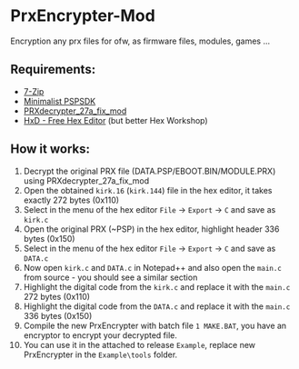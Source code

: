 # PrxEncrypter-Mod
Encryption any prx files for ofw, as firmware files, modules, games ...

## Requirements:
* [7-Zip](https://www.7-zip.org/)
* [Minimalist PSPSDK](https://sourceforge.net/projects/minpspw/)
* [PRXdecrypter_27a_fix_mod](https://github.com/ErikPshat/PRXdecrypter_27a_fix_mod)
* [HxD - Free Hex Editor](https://mh-nexus.de/en/downloads.php?product=HxD20) (but better Hex Workshop)

## How it works:
1. Decrypt the original PRX file (DATA.PSP/EBOOT.BIN/MODULE.PRX) using PRXdecrypter_27a_fix_mod
1. Open the obtained `kirk.16` (`kirk.144`) file in the hex editor, it takes exactly 272 bytes (0x110)
1. Select in the menu of the hex editor `File` -> `Export` -> `C` and save as `kirk.c`
1. Open the original PRX (~PSP) in the hex editor, highlight header 336 bytes (0x150)
1. Select in the menu of the hex editor `File` -> `Export` -> `C` and save as `DATA.c`
1. Now open `kirk.c` and `DATA.c` in Notepad++ and also open the `main.c` from source - you should see a similar section
1. Highlight the digital code from the `kirk.c` and replace it with the `main.c` 272 bytes (0x110)
1. Highlight the digital code from the `DATA.c` and replace it with the `main.c` 336 bytes (0x150)
1. Compile the new PrxEncrypter with batch file `1 MAKE.BAT`, you have an encryptor to encrypt your decrypted file.
1. You can use it in the attached to release `Example`, replace new PrxEncrypter in the `Example\tools` folder.
